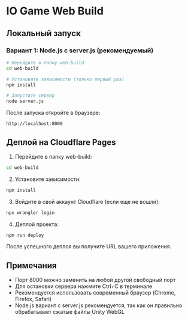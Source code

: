 # IO Game Web Build

## Локальный запуск

### Вариант 1: Node.js с server.js (рекомендуемый)
```bash
# Перейдите в папку web-build
cd web-build

# Установите зависимости (только первый раз)
npm install

# Запустите сервер
node server.js
```

После запуска откройте в браузере:
```
http://localhost:8000
```

## Деплой на Cloudflare Pages

1. Перейдите в папку web-build:
```bash
cd web-build
```

2. Установите зависимости:
```bash
npm install
```

3. Войдите в свой аккаунт Cloudflare (если еще не вошли):
```bash
npx wrangler login
```

4. Деплой проекта:
```bash
npm run deploy
```

После успешного деплоя вы получите URL вашего приложения.

## Примечания
- Порт 8000 можно заменить на любой другой свободный порт
- Для остановки сервера нажмите Ctrl+C в терминале
- Рекомендуется использовать современный браузер (Chrome, Firefox, Safari)
- Node.js вариант с server.js рекомендуется, так как он правильно обрабатывает сжатые файлы Unity WebGL 